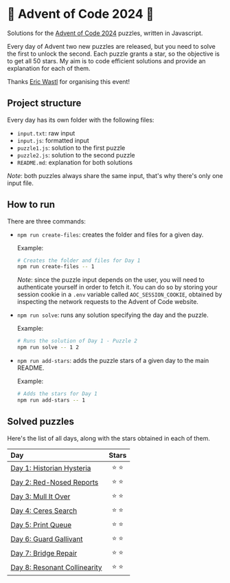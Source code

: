 # 🌲 Advent of Code 2024 🌲

Solutions for the [Advent of Code 2024](https://adventofcode.com/2024) puzzles, written in Javascript.

Every day of Advent two new puzzles are released, but you need to solve the first to unlock the second. Each puzzle grants a star, so the objective is to get all 50 stars. My aim is to code efficient solutions and provide an explanation for each of them.

Thanks [Eric Wastl](https://twitter.com/ericwastl) for organising this event!

## Project structure

Every day has its own folder with the following files:

-   `input.txt`: raw input
-   `input.js`: formatted input
-   `puzzle1.js`: solution to the first puzzle
-   `puzzle2.js`: solution to the second puzzle
-   `README.md`: explanation for both solutions

_Note_: both puzzles always share the same input, that's why there's only one input file.

## How to run

There are three commands:

-   `npm run create-files`: creates the folder and files for a given day.

    Example:

    ```sh
    # Creates the folder and files for Day 1
    npm run create-files -- 1
    ```

    _Note_: since the puzzle input depends on the user, you will need to authenticate yourself in order to fetch it. You can do so by storing your session cookie in a `.env` variable called `AOC_SESSION_COOKIE`, obtained by inspecting the network requests to the Advent of Code website.

-   `npm run solve`: runs any solution specifying the day and the puzzle.

    Example:

    ```sh
    # Runs the solution of Day 1 - Puzzle 2
    npm run solve -- 1 2
    ```

-   `npm run add-stars`: adds the puzzle stars of a given day to the main README.

    Example:

    ```sh
    # Adds the stars for Day 1
    npm run add-stars -- 1
    ```

## Solved puzzles

Here's the list of all days, along with the stars obtained in each of them.

| Day                                    |  Stars  |
| :------------------------------------- | :-----: |
| [Day 1: Historian Hysteria](./day1)    | ⭐️ ⭐️ |
| [Day 2: Red-Nosed Reports](./day2)     | ⭐️ ⭐️ |
| [Day 3: Mull It Over](./day3)          | ⭐️ ⭐️ |
| [Day 4: Ceres Search](./day4)          | ⭐️ ⭐️ |
| [Day 5: Print Queue](./day5)           | ⭐️ ⭐️ |
| [Day 6: Guard Gallivant](./day6)       | ⭐️ ⭐️ |
| [Day 7: Bridge Repair](./day7)         | ⭐️ ⭐️ |
| [Day 8: Resonant Collinearity](./day8) | ⭐️ ⭐️ |
